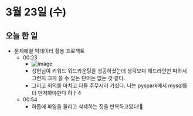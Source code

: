 # 3월 23일 (수)

## 오늘 한 일

* 문제해결 빅데이터 활용 프로젝트
  * 00:23
    * ![image](https://user-images.githubusercontent.com/75322297/159517202-c892cb39-cb9b-46b4-8d49-160dfada4bf2.png)
    * 성헌님이 키워드 워드카운팅을 성공하셨는데 생각보다 헤드라인만 따와서그런지 크게 쓸 수 있는 단어는 없는 것 같다.
    * 그리고 회의를 마치고 다들 주무시러 가셨다. 나는 pyspark에서 mysql를 더 만져봐야한다 하ㅏㅎ
  * 00:54
    * 하둡에 파일을 올리고 삭제하는 짓을 반복하고있다!🤩